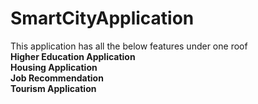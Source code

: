 # SmartCityApplication
This application has all the below features under one roof <br>
**Higher Education Application <br>**
**Housing Application <br>**
**Job Recommendation<br>**
**Tourism Application <br>**
